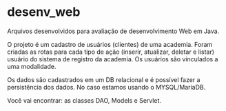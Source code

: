 # desenv_web
Arquivos desenvolvidos para avaliação de desenvolvimento Web em Java.

O projeto é um cadastro de usuários (clientes) de uma academia. 
Foram criadas as rotas para cada tipo de ação (inserir, atualizar, deletar e listar) usuário do sistema de registro da academia.
Os usuários são vinculados a uma modalidade. 

Os dados são cadastrados em um DB relacional e é possível fazer a persistência dos dados.
No caso estamos usando o MYSQL/MariaDB.

Você vai encontrar: as classes DAO, Models e Servlet.

